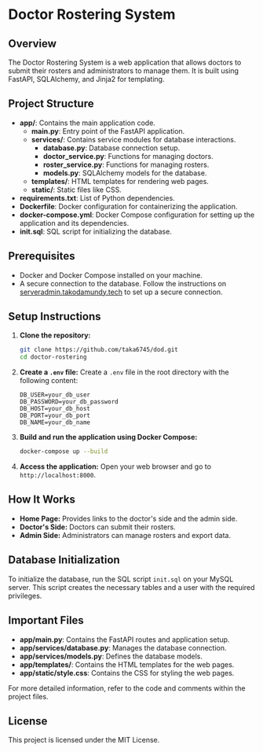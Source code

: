 # Doctor Rostering System

## Overview
The Doctor Rostering System is a web application that allows doctors to submit their rosters and administrators to manage them. It is built using FastAPI, SQLAlchemy, and Jinja2 for templating.

## Project Structure
- **app/**: Contains the main application code.
  - **main.py**: Entry point of the FastAPI application.
  - **services/**: Contains service modules for database interactions.
    - **database.py**: Database connection setup.
    - **doctor_service.py**: Functions for managing doctors.
    - **roster_service.py**: Functions for managing rosters.
    - **models.py**: SQLAlchemy models for the database.
  - **templates/**: HTML templates for rendering web pages.
  - **static/**: Static files like CSS.
- **requirements.txt**: List of Python dependencies.
- **Dockerfile**: Docker configuration for containerizing the application.
- **docker-compose.yml**: Docker Compose configuration for setting up the application and its dependencies.
- **init.sql**: SQL script for initializing the database.

## Prerequisites
- Docker and Docker Compose installed on your machine.
- A secure connection to the database. Follow the instructions on [serveradmin.takodamundy.tech](https://serveradmin.takodamundy.tech) to set up a secure connection.

## Setup Instructions
1. **Clone the repository:**
   ```sh
   git clone https://github.com/taka6745/dod.git
   cd doctor-rostering
   ```

2. **Create a `.env` file:**
   Create a `.env` file in the root directory with the following content:
   ```env
   DB_USER=your_db_user
   DB_PASSWORD=your_db_password
   DB_HOST=your_db_host
   DB_PORT=your_db_port
   DB_NAME=your_db_name
   ```

3. **Build and run the application using Docker Compose:**
   ```sh
   docker-compose up --build
   ```

4. **Access the application:**
   Open your web browser and go to `http://localhost:8000`.

## How It Works
- **Home Page:** Provides links to the doctor's side and the admin side.
- **Doctor's Side:** Doctors can submit their rosters.
- **Admin Side:** Administrators can manage rosters and export data.

## Database Initialization
To initialize the database, run the SQL script `init.sql` on your MySQL server. This script creates the necessary tables and a user with the required privileges.

## Important Files
- **app/main.py**: Contains the FastAPI routes and application setup.
- **app/services/database.py**: Manages the database connection.
- **app/services/models.py**: Defines the database models.
- **app/templates/**: Contains the HTML templates for the web pages.
- **app/static/style.css**: Contains the CSS for styling the web pages.

For more detailed information, refer to the code and comments within the project files.

## License
This project is licensed under the MIT License.
